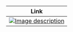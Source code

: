 | Link |
| --- |
| [![Image description](https://example.com/image.svg)](https://example.com/link) |